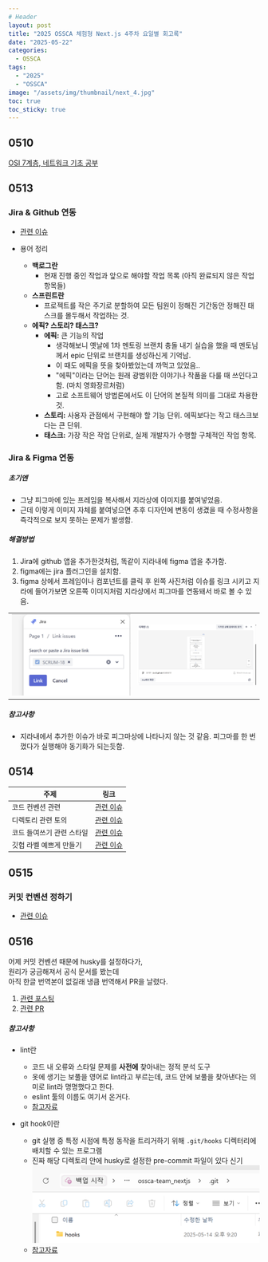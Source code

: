 ```yaml
---
# Header
layout: post
title: "2025 OSSCA 체험형 Next.js 4주차 요일별 회고록"
date: "2025-05-22"
categories:
  - OSSCA
tags: 
  - "2025"
  - "OSSCA"
image: "/assets/img/thumbnail/next_4.jpg"
toc: true
toc_sticky: true
---
```


## 0510
[OSI 7계층, 네트워크 기초 공부](https://dpwls02142.github.io/posts/%EC%9D%B8%ED%84%B0%EB%84%B7%EC%97%90-%EC%A0%91%EC%86%8D%ED%95%98%EB%A9%B4-%EB%B2%8C%EC%96%B4%EC%A7%80%EB%8A%94-%EC%9D%BC/)

## 0513

### Jira & Github 연동
- [관련 이슈](https://github.com/2025-contribution-nextjs-team5/ossca-team_nextjs/issues/2)

- 용어 정리
    - **백로그란**
	    - 현재 진행 중인 작업과 앞으로 해야할 작업 목록 (아직 완료되지 않은 작업 항목들)
    - **스프린트란**
	    - 프로젝트를 작은 주기로 분할하여 모든 팀원이 정해진 기간동안 정해진 태스크를 몰두해서 작업하는 것.
    - **에픽? 스토리? 태스크?**
	    - **에픽:** 큰 기능의 작업
	       - 생각해보니 옛날에 1차 멘토링 브랜치 충돌 내기 실습을 했을 때 멘토님께서 epic 단위로 브랜치를 생성하신게 기억남. 
	       - 이 때도 에픽을 뜻을 찾아봤었는데 까먹고 있었음.. 
	       - "에픽"이라는 단어는 원래 광범위한 이야기나 작품을 다룰 때 쓰인다고함. (마치 영화장르처럼) 
	       - 고로 소프트웨어 방법론에서도 이 단어의 본질적 의미를 그대로 차용한 것.
	    - **스토리:** 사용자 관점에서 구현해야 할 기능 단위. 에픽보다는 작고 태스크보다는 큰 단위.
	    - **태스크:** 가장 작은 작업 단위로, 실제 개발자가 수행할 구체적인 작업 항목.


### Jira & Figma 연동
##### 초기엔
- 그냥 피그마에 있는 프레임을 복사해서 지라상에 이미지를 붙여넣었음.
- 근데 이렇게 이미지 자체를 붙여넣으면 추후 디자인에 변동이 생겼을 때 수정사항을 즉각적으로 보지 못하는 문제가 발생함.

##### 해결방법
1. Jira에 github 앱을 추가한것처럼, 똑같이 지라내에 figma 앱을 추가함.
2. figma에는 jira 플러그인을 설치함.
3. figma 상에서 프레임이나 컴포넌트를 클릭 후 왼쪽 사진처럼 이슈를 링크 시키고 지라에 들어가보면 오른쪽 이미지처럼 지라상에서 피그마를 연동돼서 바로 볼 수 있음.
<table>
    <tr>
        <td><img src="../assets/img/posts/250522/1.jpg" alt="pic1"></td>
        <td><img src="../assets/img/posts/250522/2.jpg" alt="pic2"></td>
    </tr>
</table>

##### 참고사항
- 지라내에서 추가한 이슈가 바로 피그마상에 나타나지 않는 것 같음. 피그마를 한 번 껐다가 실행해야 동기화가 되는듯함.

## 0514



| 주제                     | 링크                                                                                   |
|------------------------|----------------------------------------------------------------------------------------|
| 코드 컨벤션 관련            | [관련 이슈](https://github.com/2025-contribution-nextjs-team5/ossca-team_nextjs/issues/15) |
| 디렉토리 관련 토의         | [관련 이슈](https://github.com/2025-contribution-nextjs-team5/ossca-team_nextjs/discussions/14) |
| 코드 들여쓰기 관련 스타일     | [관련 이슈](https://github.com/2025-contribution-nextjs-team5/ossca-team_nextjs/discussions/17) |
| 깃헙 라벨 예쁘게 만들기      | [관련 이슈](https://github.com/2025-contribution-nextjs-team5/ossca-team_nextjs/issues/19) |



## 0515

### 커밋 컨벤션 정하기
- [관련 이슈](https://github.com/2025-contribution-nextjs-team5/ossca-team_nextjs/issues/21)

## 0516
어제 커밋 컨벤션 때문에 husky를 설정하다가,<br/>
원리가 궁금해져서 공식 문서를 봤는데<br/>
아직 한글 번역본이 없길래 냉큼 번역해서 PR을 날렸다.
1. [관련 포스팅](https://dpwls02142.github.io/posts/%EC%98%A4%ED%94%88%EC%86%8C%EC%8A%A4%EC%97%90-PR-%EB%82%A0%EB%A0%A4%EB%B3%B4%EA%B8%B0/)
2. [관련 PR](https://github.com/typicode/husky/pull/1585)

##### 참고사항
- lint란
    - 코드 내 오류와 스타일 문제를 **사전에** 찾아내는 정적 분석 도구
    - 옷에 생기는 보풀을 영어로 lint라고 부르는데, 코드 안에 보풀을 찾아낸다는 의미로 lint라 명명했다고 한다.
    - eslint 툴의 이름도 여기서 온거다.
    - [참고자료](https://en.wikipedia.org/wiki/Lint_(software))


- git hook이란
    - git 실행 중 특정 시점에 특정 동작을 트리거하기 위해 `.git/hooks` 디렉터리에 배치할 수 있는 프로그램
    - 진짜 해당 디렉토리 안에 husky로 설정한 pre-commit 파일이 있다 신기
    ![alt text](../assets/img/posts/250522/3.png)
    - [참고자료](https://git-scm.com/docs/githooks)